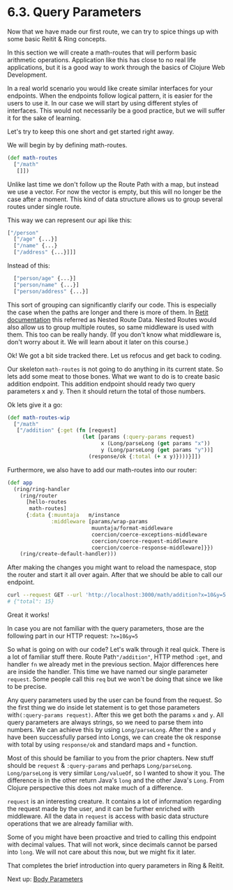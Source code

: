 # 6.3. Query Parameters

Now that we have made our first route,
we can try to spice things up with some basic Reitit & Ring concepts.

In this section we will create a math-routes that will perform basic arithmetic operations.
Application like this has close to no real life applications,
but it is a good way to work through the basics of Clojure Web Development.

In a real world scenario you would like create similar interfaces for your endpoints.
When the endpoints follow logical pattern,
it is easier for the users to use it.
In our case we will start by using different styles of interfaces.
This would not necessarily be a good practice,
but we will suffer it for the sake of learning.

Let's try to keep this one short and get started right away.

We will begin by by defining math-routes.

```clojure
(def math-routes
  ["/math"
   []])
```

Unlike last time we don't follow up the Route Path with a map,
but instead we use a vector.
For now the vector is empty,
but this will no longer be the case after a moment.
This kind of data structure allows us to group several routes under single route.

This way we can represent our api like this:

```clojure
["/person"
  ["/age" {...}]
  ["/name" {...}
  ["/address" {...}]]]
```

Instead of this:

```clojure
  ["person/age" {...}]
  ["person/name" {...}]
  ["person/address" {...}]
```

This sort of grouping can significantly clarify our code.
This is especially the case when the paths are longer and there is more of them.
In [Retit documentation](https://cljdoc.org/d/metosin/reitit/0.5.5/doc/introduction) this referred as Nested Route Data.
Nested Routes would also allow us to group multiple routes,
so same middleware is used with them.
This too can be really handy.
(If you don't know what middleware is,
don't worry about it.
We will learn about it later on this course.)

Ok! We got a bit side tracked there.
Let us refocus and get back to coding.

Our skeleton `math-routes` is not going to do anything in its current state.
So lets add some meat to those bones.
What we want to do is to create basic addition endpoint.
This addition endpoint should ready two query parameters x and y.
Then it should return the total of those numbers.

Ok lets give it a go:

```clojure
(def math-routes-wip
  ["/math"
   ["/addition" {:get (fn [request]
                        (let [params (:query-params request)
                              x (Long/parseLong (get params "x"))
                              y (Long/parseLong (get params "y"))]
                          (response/ok {:total (+ x y)})))}]])

```

Furthermore,
we also have to add our math-routes into our router:

```clojure
(def app
  (ring/ring-handler
    (ring/router
      [hello-routes
       math-routes]
      {:data {:muuntaja   m/instance
              :middleware [params/wrap-params
                           muuntaja/format-middleware
                           coercion/coerce-exceptions-middleware
                           coercion/coerce-request-middleware
                           coercion/coerce-response-middleware]}})
    (ring/create-default-handler)))
```

After making the changes you might want to reload the namespace,
stop the router and start it all over again.
After that we should be able to call our endpoint.

```sh
curl --request GET --url 'http://localhost:3000/math/addition?x=10&y=5'
# {"total": 15}
```

Great it works!

In case you are not familiar with the query parameters,
those are the following part in our HTTP request: `?x=10&y=5`

So what is going on with our code?
Let's walk through it real quick.
There is a lot of familiar stuff there.
Route Path`"/addition"`,
HTTP method `:get`,
and handler `fn` we already met in the previous section.
Major differences here are inside the handler.
This time we have named our single parameter `request`.
Some people call this `req` but we won't be doing that since we like to be precise.

Any query parameters used by the user can be found from the request.
So the first thing we do inside let statement is to get those parameters with`(:query-params request)`.
After this we get both the params `x` and `y`.
All query parameters are always strings,
so we need to parse them into numbers.
We can achieve this by using `Long/parseLong`.
After the `x` and `y` have been successfully parsed into Longs,
we can create the ok response with total by using `response/ok` and standard maps and `+` function.

Most of this should be familiar to you from the prior chapters.
New stuff should be `request` & `:query-params` and perhaps `Long/parseLong`.
`Long/parseLong` is very similar `Long/valueOf`,
so I wanted to show it you. 
The difference is in the other return Java's `long` and the other Java's `Long`.
From Clojure perspective this does not make much of a difference.

`request` is an interesting creature.
It contains a lot of information regarding the request made by the user,
and it can be further enriched with middleware.
All the data in `request` is access with basic data structure operations that we are already familiar with.

Some of you might have been proactive and tried to calling this endpoint with decimal values.
That will not work,
since decimals cannot be parsed into `long`.
We will not care about this now,
but we might fix it later.

That completes the brief introduction into query parameters in Ring & Reitit.

Next up: [Body Parameters](4-body-parameters.md)
